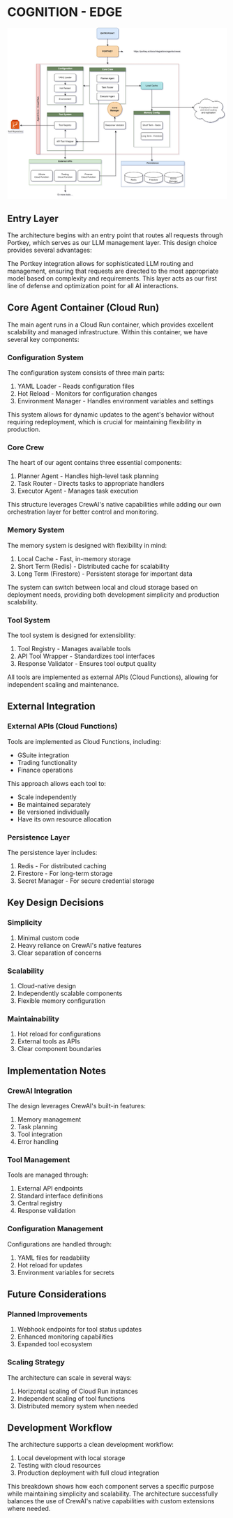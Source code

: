 # COGNITION - EDGE

![Cognition AI](./designs/cognition-ai.jpg)

## Entry Layer

The architecture begins with an entry point that routes all requests through Portkey, which serves as our LLM management layer. This design choice provides several advantages:

The Portkey integration allows for sophisticated LLM routing and management, ensuring that requests are directed to the most appropriate model based on complexity and requirements. This layer acts as our first line of defense and optimization point for all AI interactions.

## Core Agent Container (Cloud Run)

The main agent runs in a Cloud Run container, which provides excellent scalability and managed infrastructure. Within this container, we have several key components:

### Configuration System
The configuration system consists of three main parts:
1. YAML Loader - Reads configuration files
2. Hot Reload - Monitors for configuration changes
3. Environment Manager - Handles environment variables and settings

This system allows for dynamic updates to the agent's behavior without requiring redeployment, which is crucial for maintaining flexibility in production.

### Core Crew
The heart of our agent contains three essential components:
1. Planner Agent - Handles high-level task planning
2. Task Router - Directs tasks to appropriate handlers
3. Executor Agent - Manages task execution

This structure leverages CrewAI's native capabilities while adding our own orchestration layer for better control and monitoring.

### Memory System
The memory system is designed with flexibility in mind:
1. Local Cache - Fast, in-memory storage
2. Short Term (Redis) - Distributed cache for scalability
3. Long Term (Firestore) - Persistent storage for important data

The system can switch between local and cloud storage based on deployment needs, providing both development simplicity and production scalability.

### Tool System
The tool system is designed for extensibility:
1. Tool Registry - Manages available tools
2. API Tool Wrapper - Standardizes tool interfaces
3. Response Validator - Ensures tool output quality

All tools are implemented as external APIs (Cloud Functions), allowing for independent scaling and maintenance.

## External Integration

### External APIs (Cloud Functions)
Tools are implemented as Cloud Functions, including:
- GSuite integration
- Trading functionality
- Finance operations

This approach allows each tool to:
- Scale independently
- Be maintained separately
- Be versioned individually
- Have its own resource allocation

### Persistence Layer
The persistence layer includes:
1. Redis - For distributed caching
2. Firestore - For long-term storage
3. Secret Manager - For secure credential storage

## Key Design Decisions

### Simplicity
1. Minimal custom code
2. Heavy reliance on CrewAI's native features
3. Clear separation of concerns

### Scalability
1. Cloud-native design
2. Independently scalable components
3. Flexible memory configuration

### Maintainability
1. Hot reload for configurations
2. External tools as APIs
3. Clear component boundaries

## Implementation Notes

### CrewAI Integration
The design leverages CrewAI's built-in features:
1. Memory management
2. Task planning
3. Tool integration
4. Error handling

### Tool Management
Tools are managed through:
1. External API endpoints
2. Standard interface definitions
3. Central registry
4. Response validation

### Configuration Management
Configurations are handled through:
1. YAML files for readability
2. Hot reload for updates
3. Environment variables for secrets

## Future Considerations

### Planned Improvements
1. Webhook endpoints for tool status updates
2. Enhanced monitoring capabilities
3. Expanded tool ecosystem

### Scaling Strategy
The architecture can scale in several ways:
1. Horizontal scaling of Cloud Run instances
2. Independent scaling of tool functions
3. Distributed memory system when needed

## Development Workflow

The architecture supports a clean development workflow:
1. Local development with local storage
2. Testing with cloud resources
3. Production deployment with full cloud integration

This breakdown shows how each component serves a specific purpose while maintaining simplicity and scalability. The architecture successfully balances the use of CrewAI's native capabilities with custom extensions where needed.